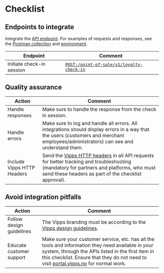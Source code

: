 <!-- START_METADATA
---
title: Check-in API checklist
sidebar_label: Checklist
sidebar_position: 20
description: Checklist for full integration with the Check-in API.
pagination_next: null
pagination_prev: null
draft: false
---
END_METADATA -->

# Checklist

## Endpoints to integrate

Integrate the [API endpoint](https://developer.vippsmobilepay.com/api/check-in/). For examples of requests and responses, see the [Postman collection](/tools/vipps-check-in-api-postman-collection.json) and [environment](https://github.com/vippsas/vipps-developers/blob/master/tools/vipps-api-global-postman-environment.json).

| Endpoint | Comment |
|-----|-----------|
|     Initiate check-in session | [`POST:/point-of-sale/v1/loyalty-check-in`](https://developer.vippsmobilepay.com/api/check-in/#tag/Loyalty-check-in/operation/initiateLoyaltyCheckIn) |

## Quality assurance

| Action | Comment |
|-----------------------|-----------|
|     Handle responses | Make sure to handle the response from the check in session.|
|     Handle errors    | Make sure to log and handle all errors. All integrations should display errors in a way that the users (customers and merchant employees/administrators) can see and understand them.|
|     Include Vipps HTTP Headers      | Send the [Vipps HTTP headers](https://developer.vippsmobilepay.com/docs/common-topics/http-headers) in all API requests for better tracking and troubleshooting (mandatory for partners and platforms, who must send these headers as part of the checklist approval). |

## Avoid integration pitfalls

| Action                       | Comment |
|------------------------------|-----------|
|     Follow design guidelines | The Vipps branding must be according to the [Vipps design guidelines](https://developer.vippsmobilepay.com/docs/design-guidelines).|
|     Educate customer support | Make sure your customer service, etc. has all the tools and information they need available in *your* system, through the APIs listed in the first item in this checklist. Ensure that they do not need to visit [portal.vipps.no](https://portal.vipps.no) for normal work. |
